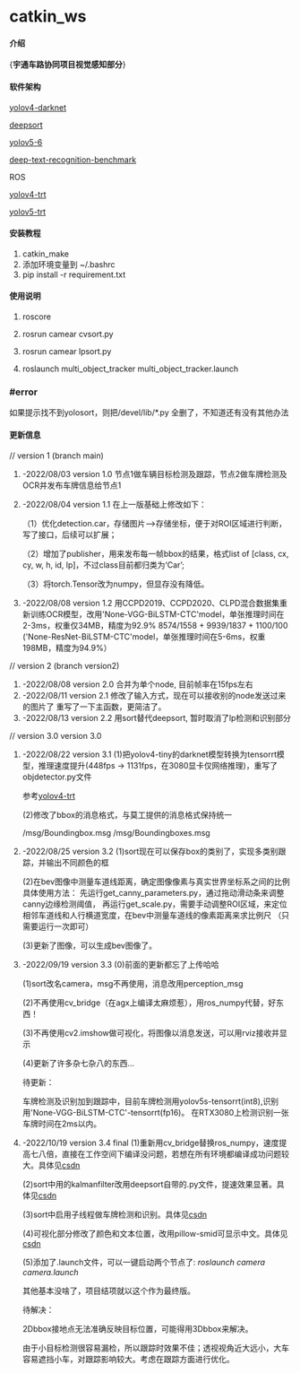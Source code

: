 # catkin_ws

#### 介绍
{**宇通车路协同项目视觉感知部分**}

#### 软件架构
[yolov4-darknet](https://https://github.com/AlexeyAB/darknet)

[deepsort](https://blog.csdn.net/didiaopao/article/details/120274519?spm=1001.2014.3001.5502)

[yolov5-6](https://github.com/ultralytics/yolov5)

[deep-text-recognition-benchmark](https://https://github.com/clovaai/deep-text-recognition-benchmark)

ROS

[yolov4-trt](https://github.com/jkjung-avt/tensorrt_demos)

[yolov5-trt](https://github.com/wang-xinyu/tensorrtx)


#### 安装教程

1.  catkin_make
2.  添加环境变量到 ~/.bashrc
3.  pip install -r requirement.txt

#### 使用说明

1. roscore 

2. rosrun camear cvsort.py

3. rosrun camear lpsort.py

4. roslaunch multi_object_tracker multi_object_tracker.launch
### #error
如果提示找不到yolosort，则把/devel/lib/*.py 全删了，不知道还有没有其他办法


#### 更新信息
 // version 1 (branch main)
1.  -2022/08/03 version 1.0
    节点1做车辆目标检测及跟踪，节点2做车牌检测及OCR并发布车牌信息给节点1
2.  -2022/08/04 version 1.1
    在上一版基础上修改如下：
    
    （1）优化detection.car，存储图片-->存储坐标，便于对ROI区域进行判断，写了接口，后续可以扩展；
    
    （2）增加了publisher，用来发布每一帧bbox的结果，格式list of [class, cx, cy, w, h, id, lp]，不过class目前都归类为‘Car’; 
    
    （3）将torch.Tensor改为numpy，但显存没有降低。
3.  -2022/08/08 version 1.2
    用CCPD2019、CCPD2020、CLPD混合数据集重新训练OCR模型，改用'None-VGG-BiLSTM-CTC'model，单张推理时间在2-3ms，权重仅34MB，精度为92.9%
    8574/1558 + 9939/1837 + 1100/100
    ('None-ResNet-BiLSTM-CTC'model，单张推理时间在5-6ms，权重198MB，精度为94.9%）
 
 // version 2 (branch version2)
1.  -2022/08/08 version 2.0
    合并为单个node, 目前帧率在15fps左右
2.  -2022/08/11 version 2.1
    修改了输入方式，现在可以接收别的node发送过来的图片了
    重写了一下主函数，更简洁了。
3.  -2022/08/13 version 2.2
    用sort替代deepsort, 暂时取消了lp检测和识别部分
    
 // version 3.0 version 3.0
1.  -2022/08/22 version 3.1
    (1)把yolov4-tiny的darknet模型转换为tensorrt模型，推理速度提升(448fps -> 1131fps，在3080显卡仅网络推理)，重写了objdetector.py文件
    
       参考[yolov4-trt](https://github.com/jkjung-avt/tensorrt_demos) 
       
    (2)修改了bbox的消息格式，与莫工提供的消息格式保持统一
    
       /msg/Boundingbox.msg   /msg/Boundingboxes.msg 

2.  -2022/08/25 version 3.2
    (1)sort现在可以保存box的类别了，实现多类别跟踪，并输出不同颜色的框
    
    (2)在bev图像中测量车道线距离，确定图像像素与真实世界坐标系之间的比例
        具体使用方法：
        先运行get_canny_parameters.py，通过拖动滑动条来调整canny边缘检测阈值，
        再运行get_scale.py，需要手动调整ROI区域，来定位相邻车道线和人行横道宽度，在bev中测量车道线的像素距离来求比例尺
        （只需要运行一次即可）
    
    (3)更新了图像，可以生成bev图像了。
    
3.  -2022/09/19 version 3.3
    (0)前面的更新都忘了上传哈哈
    
    (1)sort改名camera，msg不再使用，消息改用perception_msg
    
    (2)不再使用cv_bridge（在agx上编译太麻烦惹），用ros_numpy代替，好东西！
    
    (3)不再使用cv2.imshow做可视化，将图像以消息发送，可以用rviz接收并显示
    
    (4)更新了许多杂七杂八的东西...
    
    待更新：
    
    车牌检测及识别加到跟踪中，目前车牌检测用yolov5s-tensorrt(int8),识别用'None-VGG-BiLSTM-CTC'-tensorrt(fp16)。
    在RTX3080上检测识别一张车牌时间在2ms以内。
    
4.  -2022/10/19 version 3.4 final
    (1)重新用cv_bridge替换ros_numpy，速度提高七八倍，直接在工作空间下编译没问题，若想在所有环境都编译成功问题较大。具体见[csdn](https://blog.csdn.net/LoveJSH/article/details/126942789?spm=1001.2014.3001.5502)    
        
    (2)sort中用的kalmanfilter改用deepsort自带的.py文件，提速效果显著。具体见[csdn](https://blog.csdn.net/LoveJSH/article/details/127125028)
    
    (3)sort中启用子线程做车牌检测和识别。具体见[csdn](https://blog.csdn.net/LoveJSH/article/details/127152536)
    
    (4)可视化部分修改了颜色和文本位置，改用pillow-smid可显示中文。具体见[csdn](https://blog.csdn.net/LoveJSH/article/details/127287032)
    
    (5)添加了.launch文件，可以一键启动两个节点了: *roslaunch camera camera.launch*
    
    其他基本没啥了，项目结项就以这个作为最终版。
    
    待解决：
    
    2Dbbox接地点无法准确反映目标位置，可能得用3Dbbox来解决。
    
    由于小目标检测很容易漏检，所以跟踪时效果不佳；透视视角近大远小，大车容易遮挡小车，对跟踪影响较大。考虑在跟踪方面进行优化。